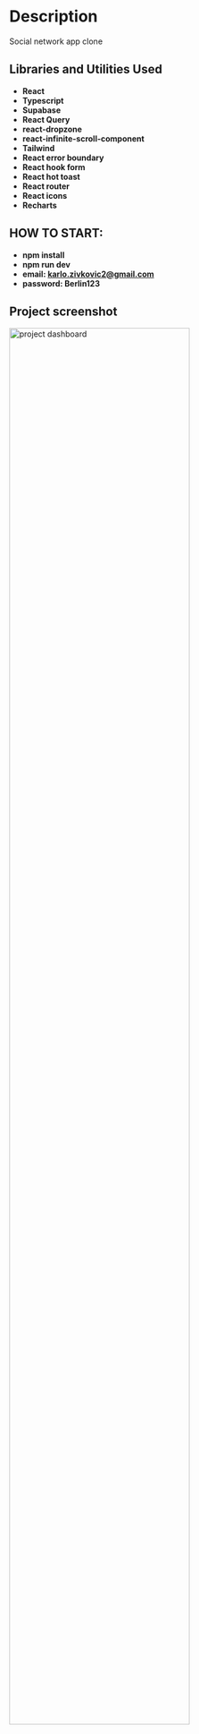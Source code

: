 <h1>Description</h1>
Social network app clone

<br />

<h2>Libraries and Utilities Used</h2>

- <b>React</b>
- <b>Typescript</b>
- <b>Supabase</b>
- <b>React Query</b>
- <b>react-dropzone</b>
- <b>react-infinite-scroll-component</b>
- <b>Tailwind</b>
- <b>React error boundary</b>
- <b>React hook form</b>
- <b>React hot toast</b>
- <b>React router</b>
- <b>React icons</b>
- <b>Recharts</b>

<h2>HOW TO START:</h2>

- <b>npm install</b>
- <b>npm run dev</b>
- <b>email: karlo.zivkovic2@gmail.com</b>
- <b>password: Berlin123</b>

<h2>Project screenshot</h2>

<img src="https://i.imgur.com/AlR61X4.png" height="80%" width="80%" alt="project dashboard"/>
